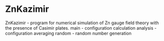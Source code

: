 # ZnKazimir
ZnKazimir - program for numerical simulation of Zn gauge field theory with the presence of Casimir plates.
main - configuration calculation
analysis - configuration averaging 
random - random number generation  
